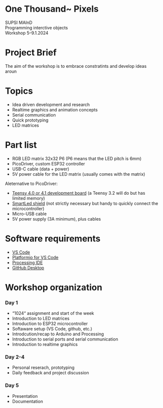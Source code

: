 # One Thousand~ Pixels
SUPSI MAInD  
Programming interctive objects  
Workshop 5–9.1.2024

# Project Brief
The aim of the workshop is to embrace constratints and develop ideas aroun

# Topics
- Idea driven development and research 
- Realtime graphics and animation concepts 
- Serial communication 
- Quick prototyping 
- LED matrices 

# Part list
- RGB LED matrix 32x32 P6 (P6 means that the LED pitch is 6mm)
- PicoDriver, custom ESP32 controller
- USB-C cable (data + power)
- 5V power cable for the LED matrix (usually comes with the matrix)

Aleternative to PicoDriver:  
- [Teensy 4.0 or 4.1 development board](https://www.pjrc.com/teensy/) (a Teensy 3.2 will do but has limited memory)
- [SmartLed shield](https://docs.pixelmatix.com/SmartMatrix/) (not strictly necessary but handy to quickly connect the microcontroller)
- Micro-USB cable
- 5V power supply (3A minimum), plus cables

# Software requirements
- [VS Code](https://platformio.org)
- [Platformio for VS Code](https://platformio.org)
- [Processing IDE](https://www.processing.org/download/)
- [GitHub Desktop](https://desktop.github.com)

# Workshop organization

### Day 1  
- “1024“ assignment and start of the week  
- Introduction to LED matrices  
- Introduction to ESP32 microcontroller
- Softaware setup (VS Code, github, etc.)
- Introdcution/recap to Arduino and Processing
- Introduction to serial ports and serial communication
- Introduction to realtime graphics 


### Day 2-4
- Personal reserach, prototyping 
- Daily feedback and project discussion 

### Day 5
- Presentation 
- Documentation 

